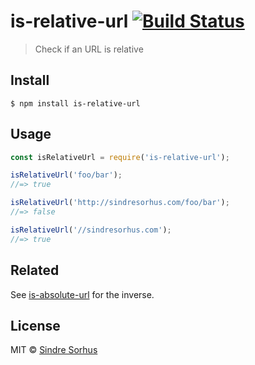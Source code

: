 # is-relative-url [![Build Status](https://travis-ci.org/sindresorhus/is-relative-url.svg?branch=master)](https://travis-ci.org/sindresorhus/is-relative-url)

> Check if an URL is relative


## Install

```
$ npm install is-relative-url
```


## Usage

```js
const isRelativeUrl = require('is-relative-url');

isRelativeUrl('foo/bar');
//=> true

isRelativeUrl('http://sindresorhus.com/foo/bar');
//=> false

isRelativeUrl('//sindresorhus.com');
//=> true
```


## Related

See [is-absolute-url](https://github.com/sindresorhus/is-absolute-url) for the inverse.


## License

MIT © [Sindre Sorhus](http://sindresorhus.com)
